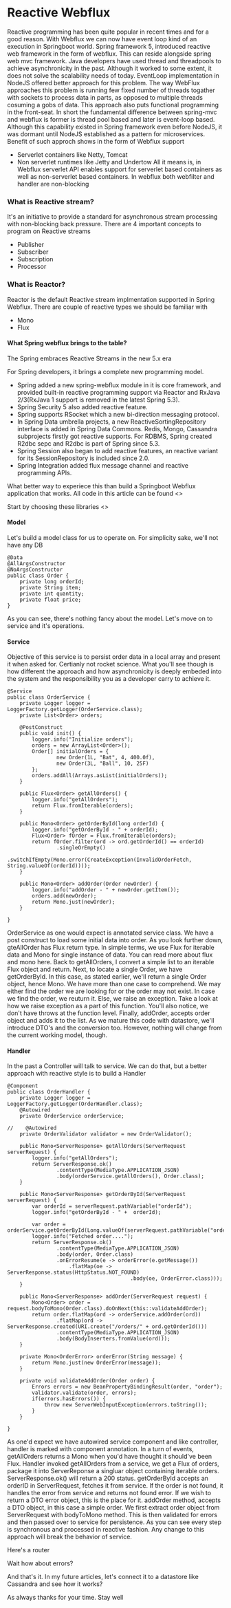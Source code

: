 # Reactive Webflux

Reactive programming has been quite popular in recent times and for a good reason. With Webflux we can now have event loop kind of an execution in Springboot world.
Spring framework 5, introduced reactive web framework in the form of webflux. This can reside alongside spring web mvc framework.
Java developers have used thread and threadpools to achieve asynchronicity in the past. Although it worked to some extent, it does not solve the scalability needs of today. EventLoop implementation in NodeJS offered better approach for this problem. The way WebFlux approaches this problem is running few fixed number of threads togather with sockets to process data in parts, as opposed to multiple threads cosuming a gobs of data. This approach also puts functional programming in the front-seat.
In short the fundamental difference between spring-mvc and webflux is former is thread pool based and later is event-loop based. Although this capability existed in Spring framework even before NodeJS, it was dormant until NodeJS established as a pattern for microservices.
Benefit of such approch shows in the form of Webflux support

- Serverlet containers like Netty, Tomcat
- Non serverlet runtimes like Jetty and Undertow
  All it means is, in Webflux serverlet API enables support for serverlet based containers as well as non-serverlet based containers. In webflux both webfilter and handler are non-blocking

### What is Reactive stream?

It's an initiative to provide a standard for asynchronous stream processing with non-blocking back pressure.
There are 4 important concepts to program on Reactive streams

- Publisher
- Subscriber
- Subscription
- Processor

### What is Reactor?

Reactor is the default Reactive stream implmentation supported in Spring Webflux. There are couple of reactive types we should be familiar with

- Mono
- Flux

#### What Spring webflux brings to the table?

The Spring embraces Reactive Streams in the new 5.x era

For Spring developers, it brings a complete new programming model.

- Spring added a new spring-webflux module in it is core framework, and provided built-in reactive programming support via Reactor and RxJava 2/3(RxJava 1 support is removed in the latest Spring 5.3).
- Spring Security 5 also added reactive feature.
- Spring supports RSocket which a new bi-direction messaging protocol.
- In Spring Data umbrella projects, a new ReactiveSortingRepository interface is added in Spring Data Commons. Redis, Mongo, Cassandra subprojects firstly got reactive supports. For RDBMS, Spring created R2dbc sepc and R2dbc is part of Spring since 5.3.
- Spring Session also began to add reactive features, an reactive variant for its SessionRepository is included since 2.0.
- Spring Integration added flux message channel and reactive programming APIs.

What better way to experiece this than build a Springboot Webflux application that works. All code in this article can be found <<here>>

Start by choosing these libraries
<<Image>>

#### Model

Let's build a model class for us to operate on. For simplicity sake, we'll not have any DB

```
@Data
@AllArgsConstructor
@NoArgsConstructor
public class Order {
    private long orderId;
    private String item;
    private int quantity;
    private float price;
}
```

As you can see, there's nothing fancy about the model. Let's move on to service and it's operations.

#### Service

Objective of this service is to persist order data in a local array and present it when asked for. Certianly not rocket science. What you'll see though is how different the approach and how asynchronicity is deeply embeded into the system and the responsibility you as a developer carry to achieve it.

```
@Service
public class OrderService {
    private Logger logger = LoggerFactory.getLogger(OrderService.class);
    private List<Order> orders;

    @PostConstruct
    public void init() {
        logger.info("Initialize orders");
        orders = new ArrayList<Order>();
        Order[] initialOrders = {
                new Order(1L, "Bat", 4, 400.0f),
                new Order(3L, "Ball", 10, 25F)
        };
        orders.addAll(Arrays.asList(initialOrders));
    }

    public Flux<Order> getAllOrders() {
        logger.info("getAllOrders");
        return Flux.fromIterable(orders);
    }

    public Mono<Order> getOrderById(long orderId) {
        logger.info("getOrderById - " + orderId);
        Flux<Order> fOrder = Flux.fromIterable(orders);
        return fOrder.filter(ord -> ord.getOrderId() == orderId)
                .singleOrEmpty()
                .switchIfEmpty(Mono.error(CreateException(InvalidOrderFetch, String.valueOf(orderId))));
    }

    public Mono<Order> addOrder(Order newOrder) {
        logger.info("addOrder - " + newOrder.getItem());
        orders.add(newOrder);
        return Mono.just(newOrder);
    }

}
```

OrderService as one would expect is annotated service class. We have a post construct to load some initial data into order. As you look further down, gteAllOrder has Flux return type. In simple terms, we use Flux for iterable data and Mono for single instance of data. You can read more about flux and mono here. Back to getAllOrders, I convert a simple list to an iterable Flux object and return. Next, to locate a single Order, we have getOrderById. In this case, as stated earlier, we'll return a single Order object, hence Mono. We have more than one case to comprehend. We may either find the order we are looking for or the order may not exist. In case we find the order, we reuturn it. Else, we raise an exception. Take a look at how we raise exception as a part of this function. You'll also notice, we don't have throws at the function level. Finally, addOrder, accepts order object and adds it to the list.
As we mature this code with datastore, we'll introduce DTO's and the conversion too. However, nothing will change from the current working model, though.

#### Handler

In the past a Controller will talk to service. We can do that, but a better approach with reactive style is to build a Handler

```
@Component
public class OrderHandler {
    private Logger logger = LoggerFactory.getLogger(OrderHandler.class);
    @Autowired
    private OrderService orderService;

//    @Autowired
    private OrderValidator validator = new OrderValidator();

    public Mono<ServerResponse> getAllOrders(ServerRequest serverRequest) {
        logger.info("getAllOrders");
        return ServerResponse.ok()
                .contentType(MediaType.APPLICATION_JSON)
                .body(orderService.getAllOrders(), Order.class);
    }

    public Mono<ServerResponse> getOrderById(ServerRequest serverRequest) {
        var orderId = serverRequest.pathVariable("orderId");
        logger.info("getOrderById - " +  orderId);

        var order = orderService.getOrderById(Long.valueOf(serverRequest.pathVariable("orderId")));
        logger.info("Fetched order....");
        return ServerResponse.ok()
                .contentType(MediaType.APPLICATION_JSON)
                .body(order, Order.class)
                .onErrorResume(e -> orderError(e.getMessage())
                    .flatMap(oe -> ServerResponse.status(HttpStatus.NOT_FOUND)
                                        .body(oe, OrderError.class)));
    }

    public Mono<ServerResponse> addOrder(ServerRequest request) {
        Mono<Order> order = request.bodyToMono(Order.class).doOnNext(this::validateAddOrder);
        return order.flatMap(ord -> orderService.addOrder(ord))
                .flatMap(ord -> ServerResponse.created(URI.create("/orders/" + ord.getOrderId()))
                .contentType(MediaType.APPLICATION_JSON)
                .body(BodyInserters.fromValue(ord)));
    }

    private Mono<OrderError> orderError(String message) {
        return Mono.just(new OrderError(message));
    }

    private void validateAddOrder(Order order) {
        Errors errors = new BeanPropertyBindingResult(order, "order");
        validator.validate(order, errors);
        if(errors.hasErrors()) {
            throw new ServerWebInputException(errors.toString());
        }
    }

}
```

As one'd expect we have autowired service component and like controller, handler is marked with component annotation. In a turn of events, getAllOrders returns a Mono when you'd have thought it should've been Flux. Handler invoked getAllOrders from a service, we get a Flux of orders, package it into ServerReponse a singluar object containing iterable orders. ServerResponse.ok() will return a 200 status.
getOrderById accepts an orderID in ServerRequest, fetches it from service. If the order is not found, it handles the error from service and returns not found error. If we wish to return a DTO error object, this is the place for it.
addOrder method, accepts a DTO object, in this case a simple order. We first extract order object from ServerRequest with bodyToMono method. This is then validated for errors and then passed over to service for persistence. As you can see every step is synchronous and processed in reactive fashion. Any change to this approach will break the behavior of service.

Here's a router

Wait how about errors?

And that's it. In my future articles, let's connect it to a datastore like Cassandra and see how it works?

As always thanks for your time. Stay well
